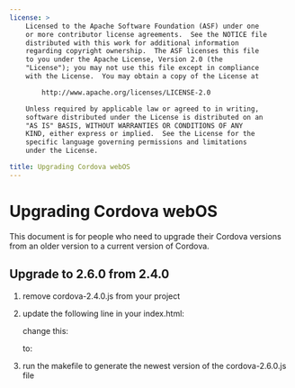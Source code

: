 ```yaml
---
license: >
    Licensed to the Apache Software Foundation (ASF) under one
    or more contributor license agreements.  See the NOTICE file
    distributed with this work for additional information
    regarding copyright ownership.  The ASF licenses this file
    to you under the Apache License, Version 2.0 (the
    "License"); you may not use this file except in compliance
    with the License.  You may obtain a copy of the License at

        http://www.apache.org/licenses/LICENSE-2.0

    Unless required by applicable law or agreed to in writing,
    software distributed under the License is distributed on an
    "AS IS" BASIS, WITHOUT WARRANTIES OR CONDITIONS OF ANY
    KIND, either express or implied.  See the License for the
    specific language governing permissions and limitations
    under the License.

title: Upgrading Cordova webOS
---
```


Upgrading Cordova webOS
=======================

This document is for people who need to upgrade their Cordova versions from an older version to a current version of Cordova.

## Upgrade to 2.6.0 from 2.4.0 ##

1. remove cordova-2.4.0.js from your project

2. update the following line in your index.html:

    change this:
    <script type="text/javascript" src="cordova-2.4.0.js"></script> 
    
    to:
    <script type="text/javascript" src="cordova-2.6.0.js"></script> 

3. run the makefile to generate the newest version of the cordova-2.6.0.js file

